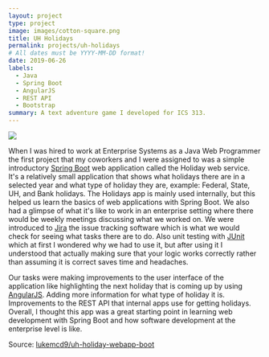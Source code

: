 ```yaml
---
layout: project
type: project
image: images/cotton-square.png
title: UH Holidays
permalink: projects/uh-holidays
# All dates must be YYYY-MM-DD format!
date: 2019-06-26
labels:
  - Java
  - Spring Boot
  - AngularJS
  - REST API
  - Bootstrap
summary: A text adventure game I developed for ICS 313.
---
```


<img class="ui image" src="{{ site.baseurl }}/images/holidays.png">

When I was hired to work at Enterprise Systems as a Java Web Programmer the first project that my coworkers and I were assigned to was a simple introductory [Spring Boot](https://spring.io/projects/spring-boot) web application called the Holiday web service. It's a relatively small application that shows what holidays there are in a selected year and what type of holiday they are, example: Federal, State, UH, and Bank holidays. The Holidays app is mainly used internally, but this helped us learn the basics of web applications with Spring Boot. We also had a glimpse of what it's like to work in an enterprise setting where there would be weekly meetings discussing what we worked on. We were introduced to [Jira](https://www.atlassian.com/software/jira) the issue tracking software which is what we would check for seeing what tasks there are to do. Also unit testing with [JUnit](https://junit.org/junit5/) which at first I wondered why we had to use it, but after using it I understood that actually making sure that your logic works correctly rather than assuming it is correct saves time and headaches.

Our tasks were making improvements to the user interface of the application like highlighting the next holiday that is coming up by using [AngularJS](https://angularjs.org/). Adding more information for what type of holiday it is. Improvements to the REST API that internal apps use for getting holidays. Overall, I thought this app was a great starting point in learning web development with Spring Boot and how software development at the enterprise level is like.

Source: <a href="https://github.com/lukemcd9/uh-holiday-webapp-boot"><i class="large github icon "></i>lukemcd9/uh-holiday-webapp-boot</a>

